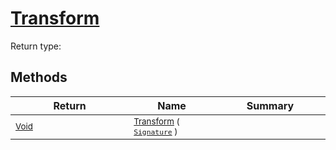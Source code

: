 # [Transform](./UniformScale-100663886.md)


Return type:
## Methods

| Return | Name | Summary | 
| --- | --- | --- | 
| <sub>[Void](https://docs.microsoft.com/en-us/dotnet/api/System.Void)</sub><img width=200/>| <sub>[Transform](./UniformScale-100663886.md) ( [`Signature`](./../../../../Signature.md) )</sub>| <sub></sub><img width=200/>| <br>


